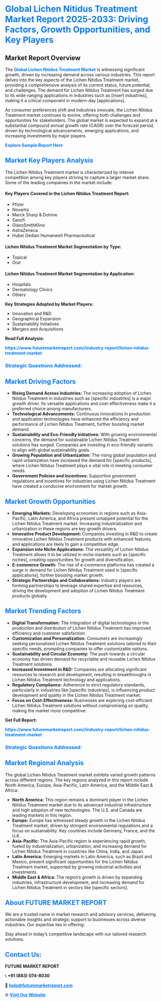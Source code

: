 <h1 style="color: #007BFF;">Global Lichen Nitidus Treatment Market Report 2025-2033: Driving Factors, Growth Opportunities, and Key Players</h1>

<section id="overview">
<h2>Market Report Overview</h2>
<p>The <a href="https://www.futuremarketreport.com//industry-report/lichen-nitidus-treatment-market" style="color: #007BFF; text-decoration: none;"><strong>Global Lichen Nitidus Treatment Market</strong></a> is witnessing significant growth, driven by increasing demand across various industries. This report delves into the key aspects of the Lichen Nitidus Treatment market, providing a comprehensive analysis of its current status, future potential, and challenges. The demand for Lichen Nitidus Treatment has surged due to its wide-ranging applications in industries such as [insert industries], making it a critical component in modern-day [applications].</p>
<p>As consumer preferences shift and industries innovate, the Lichen Nitidus Treatment market continues to evolve, offering both challenges and opportunities for stakeholders. The global market is expected to expand at a substantial compound annual growth rate (CAGR) over the forecast period, driven by technological advancements, emerging applications, and increasing investments by major players.</p>
</section>

<section id="overview">
<p><a href="https://www.futuremarketreport.com//request-sample/reportId=63598" style="color: #007BFF; text-decoration: none;"><strong>Explore Sample Report Here</strong></a></p>
</section>

<section id="key-players">
<h2 style="color: #007BFF;">Market Key Players Analysis</h2>
<p>The Lichen Nitidus Treatment market is characterized by intense competition among key players striving to capture a larger market share. Some of the leading companies in the market include:</p>
<h4>Key Players Covered in the Lichen Nitidus Treatment Report:</h4>
<ul><li>Pfizer</li><li>Novartis</li><li>Merck Sharp &amp; Dohme</li><li>Sanofi</li><li>GlaxoSmithKline</li><li>AstraZeneca</li><li>Hubei Gedian Humanwell Pharmaceutical</li></ul>
<h4>Lichen Nitidus Treatment Market Segmentation by Type:</h4>
<ul><li>Topical</li><li>Oral</li></ul>

<h4>Lichen Nitidus Treatment Market Segmentation by Application:</h4>
<ul><li>Hospitals</li><li>Dermatology Clinics</li><li>Others</li></ul>
<p><strong>Key Strategies Adopted by Market Players:</strong></p>
<ul>
<li>Innovation and R&D</li>
<li>Geographical Expansion</li>
<li>Sustainability Initiatives</li>
<li>Mergers and Acquisitions</li>
</ul>
</section>

<section>
<p><strong>Read Full Analysis: </strong></p><a href="https://www.futuremarketreport.com//industry-report/lichen-nitidus-treatment-market" style="color: #007BFF; text-decoration: none;"><strong>https://www.futuremarketreport.com//industry-report/lichen-nitidus-treatment-market</strong></a>
<h3 style="color: #007BFF;">Strategic Questions Addressed:</h3>
</section>

<section id="driving-factors">
<h2 style="color: #007BFF;">Market Driving Factors</h2>
<ul>
<li><strong>Rising Demand Across Industries:</strong> The increasing adoption of Lichen Nitidus Treatment in industries such as [specific industries] is a major growth driver. Its versatile applications and cost-effectiveness make it a preferred choice among manufacturers.</li>
<li><strong>Technological Advancements:</strong> Continuous innovations in production and application technologies have enhanced the efficiency and performance of Lichen Nitidus Treatment, further boosting market demand.</li>
<li><strong>Sustainability and Eco-Friendly Initiatives:</strong> With growing environmental concerns, the demand for sustainable Lichen Nitidus Treatment solutions has surged. Companies are investing in eco-friendly variants to align with global sustainability goals.</li>
<li><strong>Growing Population and Urbanization:</strong> The rising global population and rapid urbanization have increased the demand for [specific products], where Lichen Nitidus Treatment plays a vital role in meeting consumer needs.</li>
<li><strong>Government Policies and Incentives:</strong> Supportive government regulations and incentives for industries using Lichen Nitidus Treatment have created a conducive environment for market growth.</li>
</ul>
</section>

<section id="growth-opportunities">
<h2 style="color: #007BFF;">Market Growth Opportunities</h2>
<ul>
<li><strong>Emerging Markets:</strong> Developing economies in regions such as Asia-Pacific, Latin America, and Africa present untapped potential for the Lichen Nitidus Treatment market. Increasing industrialization and urbanization in these regions are key growth drivers.</li>
<li><strong>Innovative Product Development:</strong> Companies investing in R&D to create innovative Lichen Nitidus Treatment products with enhanced features and applications are likely to gain a competitive edge.</li>
<li><strong>Expansion into Niche Applications:</strong> The versatility of Lichen Nitidus Treatment allows it to be utilized in niche markets such as [specific niches], creating opportunities for growth and diversification.</li>
<li><strong>E-commerce Growth:</strong> The rise of e-commerce platforms has created a surge in demand for Lichen Nitidus Treatment used in [specific applications], further boosting market growth.</li>
<li><strong>Strategic Partnerships and Collaborations:</strong> Industry players are forming partnerships to leverage shared expertise and resources, driving the development and adoption of Lichen Nitidus Treatment products globally.</li>
</ul>
</section>

<section id="trending-factors">
<h2 style="color: #007BFF;">Market Trending Factors</h2>
<ul>
<li><strong>Digital Transformation:</strong> The integration of digital technologies in the production and distribution of Lichen Nitidus Treatment has improved efficiency and customer satisfaction.</li>
<li><strong>Customization and Personalization:</strong> Consumers are increasingly seeking personalized Lichen Nitidus Treatment solutions tailored to their specific needs, prompting companies to offer customizable options.</li>
<li><strong>Sustainability and Circular Economy:</strong> The push towards a circular economy has driven demand for recyclable and reusable Lichen Nitidus Treatment solutions.</li>
<li><strong>Increased Investment in R&D:</strong> Companies are allocating significant resources to research and development, resulting in breakthroughs in Lichen Nitidus Treatment technology and applications.</li>
<li><strong>Regulatory Compliance:</strong> Adherence to strict regulatory standards, particularly in industries like [specific industries], is influencing product development and quality in the Lichen Nitidus Treatment market.</li>
<li><strong>Focus on Cost-Effectiveness:</strong> Businesses are exploring cost-efficient Lichen Nitidus Treatment solutions without compromising on quality, making the market more competitive.</li>
</ul>
</section>

<section>
<p><strong>Get Full Report: </strong></p><a href="https://www.futuremarketreport.com//industry-report/lichen-nitidus-treatment-market" style="color: #007BFF; text-decoration: none;"><strong>https://www.futuremarketreport.com//industry-report/lichen-nitidus-treatment-market</strong></a>
<h3 style="color: #007BFF;">Strategic Questions Addressed:</h3>
</section>


<section id="regional-analysis">
<h2 style="color: #007BFF;">Market Regional Analysis</h2>
<p>The global Lichen Nitidus Treatment market exhibits varied growth patterns across different regions. The key regions analyzed in this report include North America, Europe, Asia-Pacific, Latin America, and the Middle East & Africa:</p>
<ul>
<li><strong>North America:</strong> This region remains a dominant player in the Lichen Nitidus Treatment market due to its advanced industrial infrastructure and high adoption of new technologies. The U.S. and Canada are leading markets in this region.</li>
<li><strong>Europe:</strong> Europe has witnessed steady growth in the Lichen Nitidus Treatment market, driven by stringent environmental regulations and a focus on sustainability. Key countries include Germany, France, and the U.K.</li>
<li><strong>Asia-Pacific:</strong> The Asia-Pacific region is experiencing rapid growth, fueled by industrialization, urbanization, and increasing demand for Lichen Nitidus Treatment in countries like China, India, and Japan.</li>
<li><strong>Latin America:</strong> Emerging markets in Latin America, such as Brazil and Mexico, present significant opportunities for the Lichen Nitidus Treatment market, supported by growing industrial activities and investments.</li>
<li><strong>Middle East & Africa:</strong> The region’s growth is driven by expanding industries, infrastructure development, and increasing demand for Lichen Nitidus Treatment in sectors like [specific sectors].</li>
</ul>
</section>

<footer>
<h2 style="color: #007BFF;">About FUTURE MARKET REPORT</h2>
<p>We are a trusted name in market research and advisory services, delivering actionable insights and strategic support to businesses across diverse industries. Our expertise lies in offering:</p>

<p>Stay ahead in today’s competitive landscape with our tailored research solutions.</p>

<h2 style="color: #007BFF;">Contact Us:</h2>
<p><strong>FUTURE MARKET REPORT</strong></p>
<p>📞 <strong>+91 (883) 074-8030</strong></p>
<p>📧 <strong><a href="mailto:help@futuremarketreport.com" style="color: #007BFF;">help@futuremarketreport.com</a></strong></p>
<p>🌐 <strong><a href="https://www.futuremarketreport.com/" style="color: #007BFF;">Visit Our Website</a></strong></p>
</footer>